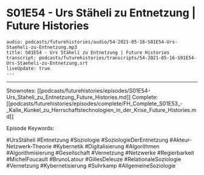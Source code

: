 # S01E54 - Urs Stäheli zu Entnetzung | Future Histories

```audio-note
audio: podcasts/futurehistories/audio/54-2021-05-16-S01E54-Urs-Staeheli-zu-Entnetzung.mp3
title: S01E54 - Urs Stäheli zu Entnetzung | Future Histories
transcript: podcasts/futurehistories/transcripts/54-2021-05-16-S01E54-Urs-Staeheli-zu-Entnetzung.srt
liveUpdate: true
---

```
---

Shownotes: [[podcasts/futurehistories/episodes/S01E54-Urs_Staheli_zu_Entnetzung_Future_Histories.md]]
Complete: [[podcasts/futurehistories/episodes/complete/FH_Complete_S01E53_-_Kalle_Kunkel_zu_Herrschaftstechnologien_in_der_Krise_Future_Histories.md]]


Episode Keywords:

#UrsStäheli #Entnetzung #Soziologie #SoziologieDerEntnetzung #Akteur-Netzwerk-Theorie #Kybernetik #Digitalisierung #Algorithmen #Algorithmisierung #Gesellschaft #Vernetzung #Netzwerke #Regierbarkeit #MichelFoucault #BrunoLatour #GillesDeleuze #RelationaleSoziologie #Vernetzung #Kybernetisierung #Suhrkamp #AllgemeineSoziologie
